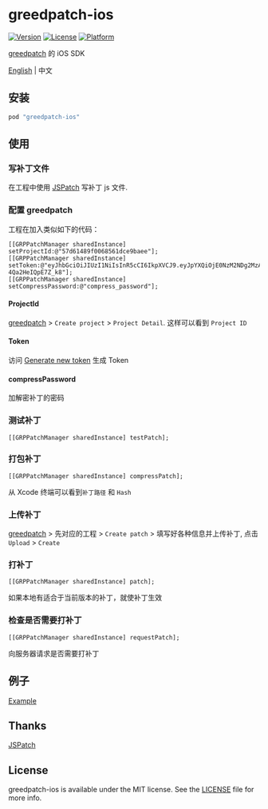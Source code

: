# greedpatch-ios

[![Version](https://img.shields.io/cocoapods/v/greedpatch-ios.svg?style=flat)](http://cocoapods.org/pods/greedpatch-ios)
[![License](https://img.shields.io/cocoapods/l/greedpatch-ios.svg?style=flat)](http://cocoapods.org/pods/greedpatch-ios)
[![Platform](https://img.shields.io/cocoapods/p/greedpatch-ios.svg?style=flat)](http://cocoapods.org/pods/greedpatch-ios)

[greedpatch](https://github.com/greedlab/greedpatch) 的 iOS SDK

[English](README.md) | 中文

## 安装

```ruby
pod "greedpatch-ios"
```

## 使用

### 写补丁文件

在工程中使用 [JSPatch](https://github.com/bang590/JSPatch) 写补丁 js 文件.

### 配置 greedpatch

工程在加入类似如下的代码：

```
[[GRPPatchManager sharedInstance] setProjectId:@"57d61489f0068561dce9baee"];
[[GRPPatchManager sharedInstance] setToken:@"eyJhbGciOiJIUzI1NiIsInR5cCI6IkpXVCJ9.eyJpYXQiOjE0NzM2NDg2MzA0ODgsImlkIjoiNTdkM2JmMmY5MDE1ZWU0N2ZjYzNjYWJhIiwic2NvcGUiOiJwYXRjaDpjaGVjayJ9.YPedieEibUgLecWDmuIVIdkY_Ra-4Qa2HeIQpE7Z_k8"];
[[GRPPatchManager sharedInstance] setCompressPassword:@"compress_password"];
```

#### ProjectId

[greedpatch](http://patch.greedlab.com) > `Create project` > `Project Detail`. 这样可以看到 `Project ID`

#### Token

访问 [Generate new token](http://patch.greedlab.com/settings/my/tokens/new) 生成 Token

#### compressPassword

加解密补丁的密码

### 测试补丁

```
[[GRPPatchManager sharedInstance] testPatch];
```

### 打包补丁

```
[[GRPPatchManager sharedInstance] compressPatch];
```

从 Xcode 终端可以看到`补丁路径` 和 `Hash`

### 上传补丁

[greedpatch](http://patch.greedlab.com/) > 先对应的工程 > `Create patch` > 填写好各种信息并上传补丁, 点击 `Upload` > `Create`

### 打补丁

```
[[GRPPatchManager sharedInstance] patch];
```

如果本地有适合于当前版本的补丁，就使补丁生效

### 检查是否需要打补丁

```
[[GRPPatchManager sharedInstance] requestPatch];
```

向服务器请求是否需要打补丁

## 例子

[Example](https://github.com/greedlab/greedpatch-ios/tree/master/Example)

## Thanks

[JSPatch](https://github.com/bang590/JSPatch)

## License

greedpatch-ios is available under the MIT license. See the [LICENSE](LICENSE) file for more info.
